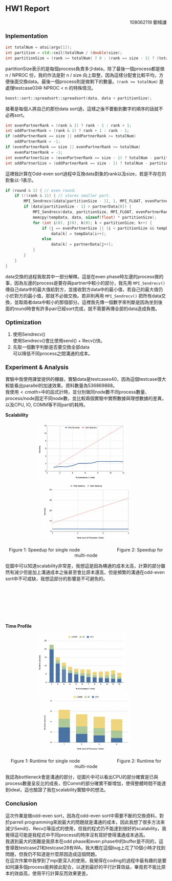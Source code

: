 ## <font size = 5> **HW1 Report** </font>
<p align="right"> 108062119 鄭幃謙 </p>

### <font size=4> **Inplementation** </font>
```cpp
int totalNum = atoi(argv[1]);
int partition = std::ceil(totalNum / (double)size);
int partitionSize = (rank >= totalNum) ? 0 : (rank == size - 1) ? (totalNum - partition * rank) : partition;
```
partitionSize表示的是每個process負責多少data，除了最後一個process都是做 n / NPROC 份，我的作法是對 n / size 向上取整，因為這樣分配會比較平均，方便後面交換data。最後一個process則是做剩下的數量。`(rank >= totalNum)` 是處理testcase03中 NPROC < n 的特殊情況。
```cpp
boost::sort::spreadsort::spreadsort(data, data + partitionSize);
```
接著是每個人將自己的那份data sort過，這樣之後不要動到數字的順序的話就不必再sort。
```cpp
int evenPartnerRank = (rank & 1) ? rank - 1 : rank + 1;
int oddPartnerRank = (rank & 1) ? rank + 1 : rank - 1;
if (oddPartnerRank == size || oddPartnerRank >= totalNum)
    oddPartnerRank = -1;
if (evenPartnerRank == size || evenPartnerRank >= totalNum)
    evenPartnerRank = -1;
int evenPartnerSize = (evenPartnerRank == size - 1) ? totalNum - partition * rank : partition;
int oddPartnerSize = (oddPartnerRank == size - 1) ? totalNum - partition * rank : partition;
```
這裡我計算在Odd-even sort過程中互換data對象的rank以及size，若是不存在的對象以-1表示。
```cpp
if (round & 1) { // even round.
    if (!(rank & 1)) { // stores smaller part.
        MPI_Sendrecv(&data[partitionSize - 1], 1, MPI_FLOAT, evenPartnerRank, EVEN, &partnerData[0], 1, MPI_FLOAT, evenPartnerRank, EVEN, MPI_COMM_WORLD, &status);
        if (data[partitionSize - 1] > partnerData[0]) {
            MPI_Sendrecv(data, partitionSize, MPI_FLOAT, evenPartnerRank, EVEN, partnerData, evenPartnerSize, MPI_FLOAT, evenPartnerRank, EVEN, MPI_COMM_WORLD, &status);
            memcpy(tempData, data, sizeof(float) * partitionSize);  
            for (int i(0), j(0), k(0); k < partitionSize; k++) {
                if (j == evenPartnerSize || (i < partitionSize && tempData[i] < partnerData[j]))
                    data[k] = tempData[i++];
                else
                    data[k] = partnerData[j++];
            }
        }
    }
}
```
data交換的過程我取其中一部分解釋。這是在even phase時左邊的process做的事，因為左邊的process是要存與partner中較小的部分，我先用 `MPI_Sendrecv()` 傳自己data中的最大值給對方，並接收對方data中的最小值，若自己的最大值仍小於對方的最小值，那就不必做交換。若非則再用 `MPI_Sendrecv()` 把所有data交換，並取兩者data中較小的那個部分。這裡我先傳一個數字來判斷是因為坐到後面的round時會有許多pair已經sort完成，就不需要再傳全部的data造成負擔。

### <font size=4> **Optimization** </font>
1. 使用Sendrecv()<br>
使用Sendrecv()會比使用send() + Recv()快。
2. 先取一個數字判斷是否要交換全部data <br>
可以降低不同process之間溝通的成本。


### <font size=4> **Experiment & Analysis** </font>
實驗中我使用課堂提供的機器，實驗data是testcases40，因為這個testcase很大較能看出parallel的加速效果。資料數量為536869888。<br>
我使用$<cmath>$中的函式計時，並分別做同node數不同process數量、process/node固定不同node數，並比較兩個實驗中實際數據與理想數據的差異，以及CPU, IO, COMM等不同part的耗時。

**Scalability** <br>
<center class="half">
<img src="scal1.png" height="185" width="281"/> &emsp;&emsp; <img src="scal2.png" height="185" width="281"/>
</center>
<center class="half">
<p>
Figure 1: Speedup for single node
&emsp;&emsp;&emsp;&emsp;&emsp;&emsp;&emsp;&emsp;Figure 2: Speedup for multi-node
</p>
</center>
<p>
從圖中可以知道scalability非常差，我想這是因為構通的成本太高，計算的部分雖然有減少但是加上溝通成本之後甚至會比原本還高，但是頻繁的溝通在odd-even sort中不可或缺，我想這部分的影響是不可避免的。
</p>
<br><br><br><br><br><br>

**Time Profile** <br>
<center class="half">
<img src="time1.png" height="185" width="281"/> &emsp;&emsp; <img src="time2.png" height="185" width="281"/>
</center>
<center class="half">
<p>
Figure 1: Runtime for single node
&emsp;&emsp;&emsp;&emsp;&emsp;&emsp;&emsp;&emsp;Figure 2: Runtime for multi-node
</p>
</center>

<p>
我認為bottleneck會是溝通的部分，從圖片中可以看出CPU的部分確實是已與process數量呈反比的成長，但Comm的部分確實不斷增加，使得整體時間不能達到ideal，這也驗證了我在scalability實驗中的想法。
</p>

### <font size=4> **Conclusion** </font>
這次作業是做odd-even sort，因為在odd-even sort中需要不斷的交換資料，對於parrell programming來說最大的問題就是溝通的成本，因此我想了很多方法來減少Send()、Recv()等函式的使用，但我的程式仍不能達到很好的scalability，我覺得這可能是我程式中不同process的時序沒有寫好使得溝通成本過高。<br>
我遇到最大的困難是我原本在odd phase和even phase中的buffer是不同的，這會導致testcase21和testcase28有WA，我大概在這個bug上花了10個小時才找到問題，但我仍不知道是什麼原因造成這個問題。<br>
在這次作業中我學到了mpi更深入的使用，我覺得在coding的過程中最有趣的是要如何讓多個process能夠彼此配合，以達到最好的平行計算效益，畢竟若不能比原本的效益高，使用平行計算反而效果更差。